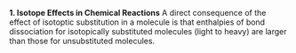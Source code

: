 **1. Isotope Effects in Chemical Reactions**
A direct consequence of the effect of isotoptic substitution in a molecule
is that enthalpies of bond dissociation for isotopically substituted molecules
(light to heavy) are larger than those for unsubstituted molecules.
